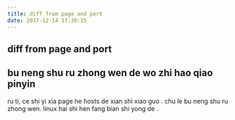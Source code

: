```yaml
---
title: diff from page and port
date: 2017-12-14 17:30:15
---
```

## diff from page and port

## bu neng shu ru zhong wen de wo zhi hao qiao pinyin

  ru ti, ce shi yi xia page he hosts de xian shi xiao guo .
  chu le bu neng shu ru zhong wen. linux hai shi hen fang bian shi yong de .
